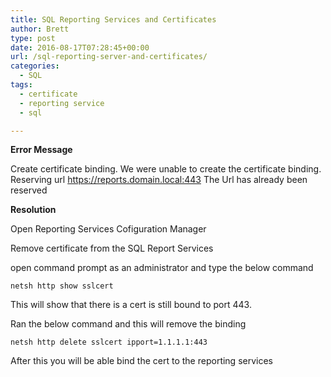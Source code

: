 ```yaml
---
title: SQL Reporting Services and Certificates
author: Brett
type: post
date: 2016-08-17T07:28:45+00:00
url: /sql-reporting-server-and-certificates/
categories:
  - SQL
tags:
  - certificate
  - reporting service
  - sql

---
```

**Error Message**
  
Create certificate binding. We were unable to create the certificate binding. 
Reserving url https://reports.domain.local:443 The Url has already been reserved

**Resolution**
  
Open Reporting Services Cofiguration Manager
  
Remove certificate from the SQL Report Services
  
open command prompt as an administrator and type the below command
```  
netsh http show sslcert
```
This will show that there is a cert is still bound to port 443.

Ran the below command and this will remove the binding
```
netsh http delete sslcert ipport=1.1.1.1:443
```
After this you will be able bind the cert to the reporting services